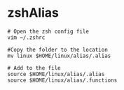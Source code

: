 # zshAlias
    
    # Open the zsh config file
    vim ~/.zshrc
    
    #Copy the folder to the location
    mv linux $HOME/linux/alias/.alias
    
    # Add to the file
    source $HOME/linux/alias/.alias
    source $HOME/linux/alias/.functions
    
